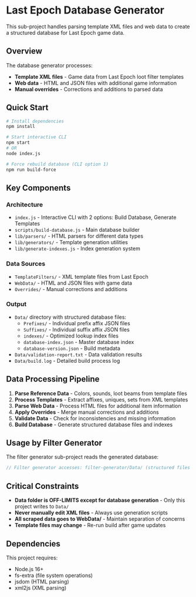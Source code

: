 # Last Epoch Database Generator

This sub-project handles parsing template XML files and web data to create a structured database for Last Epoch game data.

## Overview

The database generator processes:
- **Template XML files** - Game data from Last Epoch loot filter templates
- **Web data** - HTML and JSON files with additional game information
- **Manual overrides** - Corrections and additions to parsed data

## Quick Start

```bash
# Install dependencies
npm install

# Start interactive CLI
npm start
# OR
node index.js

# Force rebuild database (CLI option 1)
npm run build-force
```

## Key Components

### Architecture
- `index.js` - Interactive CLI with 2 options: Build Database, Generate Templates
- `scripts/build-database.js` - Main database builder
- `lib/parsers/` - HTML parsers for different data types
- `lib/generators/` - Template generation utilities
- `lib/generate-indexes.js` - Index generation system

### Data Sources
- `TemplateFilters/` - XML template files from Last Epoch
- `WebData/` - HTML and JSON files with game data
- `Overrides/` - Manual corrections and additions

### Output
- `Data/` directory with structured database files:
  - `Prefixes/` - Individual prefix affix JSON files
  - `Suffixes/` - Individual suffix affix JSON files  
  - `indexes/` - Optimized lookup index files
  - `database-index.json` - Master database index
  - `database-version.json` - Build metadata
- `Data/validation-report.txt` - Data validation results
- `Data/build.log` - Detailed build process log

## Data Processing Pipeline

1. **Parse Reference Data** - Colors, sounds, loot beams from template files
2. **Process Templates** - Extract affixes, uniques, sets from XML templates
3. **Parse Web Data** - Process HTML files for additional item information
4. **Apply Overrides** - Merge manual corrections and additions
5. **Validate Data** - Check for inconsistencies and missing information
6. **Build Database** - Generate structured database files and indexes

## Usage by Filter Generator

The filter generator sub-project reads the generated database:
```javascript
// Filter generator accesses: filter-generator/Data/ (structured files and indexes)
```

## Critical Constraints

- **Data folder is OFF-LIMITS except for database generation** - Only this project writes to `Data/`
- **Never manually edit XML files** - Always use generation scripts
- **All scraped data goes to WebData/** - Maintain separation of concerns
- **Template files may change** - Re-run build after game updates

## Dependencies

This project requires:
- Node.js 16+
- fs-extra (file system operations)
- jsdom (HTML parsing)
- xml2js (XML parsing)